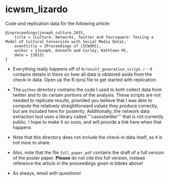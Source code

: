 # icwsm_lizardo

Code and replication data for the following article:


```
@inproceedings{joseph_culture_2015,
	title = {Culture, Networks, Twitter and foursquare: Testing a Model of Cultural Conversion with Social Media Data},
	eventtitle = {Proceedings of {ICWSM}},
	author = {Joseph, Kenneth and Carley, Kathleen M},
	date = {2015}
}
```

- Everything really happens off of ```R/result_generation_script.r``` - it contains details in there on how all data is obtained aside from the check-in data. Open up the R.rproj file to get started with replication

- The ```python``` directory contains the code I used to both collect data from twitter and to do certain portions of the analysis.  These scripts are not needed to replicate results, provided you believe that I was able to compute the relatively straightforward values they produce correctly, but are included here for posterity. Additionally, the network data extraction tool uses a library called '''casostwitter''' that is not currently public. I hope to make it so soon, and will provide a link here when that happens

- Note that this directory does not include the check-in data itself, as it is not mine to share. 

- Also, note that the file ```full_paper.pdf``` contains the draft of a full version of the poster paper. **Please** do not cite this full version, instead reference the article in the proceedings given in bibtex above!

- As always, email with questions!